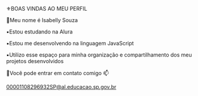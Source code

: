 ⚜️BOAS VINDAS AO MEU PERFIL

📌Meu nome é Isabelly Souza

▪️Estou estudando na Alura

▪️Estou me desenvolvendo na linguagem JavaScript

▪️Utilizo esse espaço para minha organização e compartilhamento dos meu projetos desenvolvidos

📌Você pode entrar em contato comigo 📫

 00001108296932SP@al.educacao.sp.gov.br
